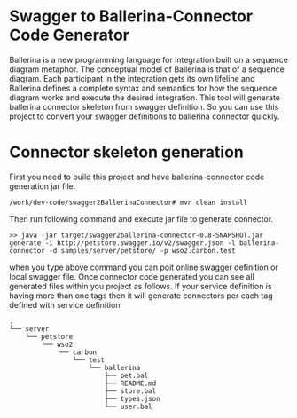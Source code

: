 # Swagger to Ballerina-Connector Code Generator
Ballerina is a new programming language for integration built on a sequence diagram metaphor. The conceptual model of Ballerina is that of a sequence diagram. Each participant in the integration gets its own lifeline and Ballerina defines a complete syntax and semantics for how the sequence diagram works and execute the desired integration. This tool will generate ballerina connector skeleton from swagger definition. So you can use this project to convert your swagger definitions to ballerina connector quickly.

# Connector skeleton generation
First you need to build this project and have ballerina-connector code generation jar file.
```
/work/dev-code/swagger2BallerinaConnector# mvn clean install

```

Then run following command and execute jar file to generate connector.
```
>> java -jar target/swagger2ballerina-connector-0.8-SNAPSHOT.jar generate -i http://petstore.swagger.io/v2/swagger.json -l ballerina-connector -d samples/server/petstore/ -p wso2.carbon.test

```
when you type above command you can poit online swagger definition or local swagger file.
Once connector code generated you can see all generated files within you project as follows. If your service definition is having more than one tags then it will generate connectors per each tag defined with service definition 

```
.
└── server
    └── petstore
        └── wso2
            └── carbon
                └── test
                    └── ballerina
                        ├── pet.bal
                        ├── README.md
                        ├── store.bal
                        ├── types.json
                        └── user.bal

```
```

```
